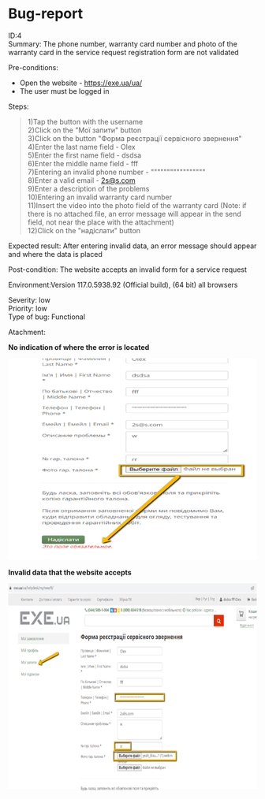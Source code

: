 # Bug-report

ID:4  
Summary: The phone number, warranty card number and photo of the warranty card in the service request registration form are not validated 

Pre-conditions:
+ Open the website - https://exe.ua/ua/
+ The user must be logged in

Steps: 
     
> 1)Tap the button with the username    
> 2)Click on the "Мої запити" button   
> 3)Click on the button "Форма реєстрації сервісного звернення"  
> 4)Enter the last name field - Olex  
> 5)Enter the first name field - dsdsa   
> 6)Enter the middle name field - fff   
> 7)Entering an invalid phone number - """""""""""""""""  
> 8)Enter a valid email - 2s@s.com   
> 9)Enter a description of the problems   
> 10)Entering an invalid warranty card number  
> 11)Insert the video into the photo field of the warranty card (Note: if there is no attached file, an error message will appear in the send field, not near the place with the attachment)   
> 12)Click on the "надіслати" button

Expected result: After entering invalid data, an error message should appear and where the data is placed

Post-condition: The website accepts an invalid form for a service request  

Environment:Version 117.0.5938.92 (Official build), (64 bit) all browsers

Severity: low  
Priority: low  
Type of bug: Functional  

Atachment:

**No indication of where the error is located**

![](screenshoot/TestReportID4Photo1.png)

**Invalid data that the website accepts**

![](screenshoot/TestReportID4Photo2.png)
